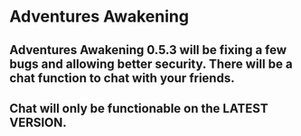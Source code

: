 # Adventures Awakening
## Adventures Awakening 0.5.3 will be fixing a few bugs and allowing better security. There will be a chat function to chat with your friends.
## Chat will only be functionable on the LATEST VERSION.

